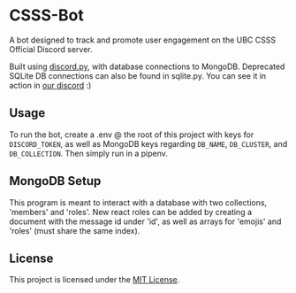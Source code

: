# CSSS-Bot
A bot designed to track and promote user engagement on the UBC CSSS Official Discord server.

Built using [discord.py](https://pypi.org/project/discord.py/), with database connections to MongoDB. Deprecated SQLite DB connections can also be found in sqlite.py. You can see it in action in [our discord](https://discord.gg/bTQdVGSGCd) :)

## Usage
To run the bot, create a .env @ the root of this project with keys for `DISCORD_TOKEN`, as well as MongoDB keys regarding `DB_NAME`, `DB_CLUSTER`, and `DB_COLLECTION`. Then simply run in a pipenv.

## MongoDB Setup
This program is meant to interact with a database with two collections, 'members' and 'roles'. New react roles can be added by creating a document with the message id under 'id', as well as arrays for 'emojis' and 'roles' (must share the same index).

## License
This project is licensed under the [MIT License](https://github.com/cyruskalafchi/CSSS-Bot/blob/main/LICENSE). 
